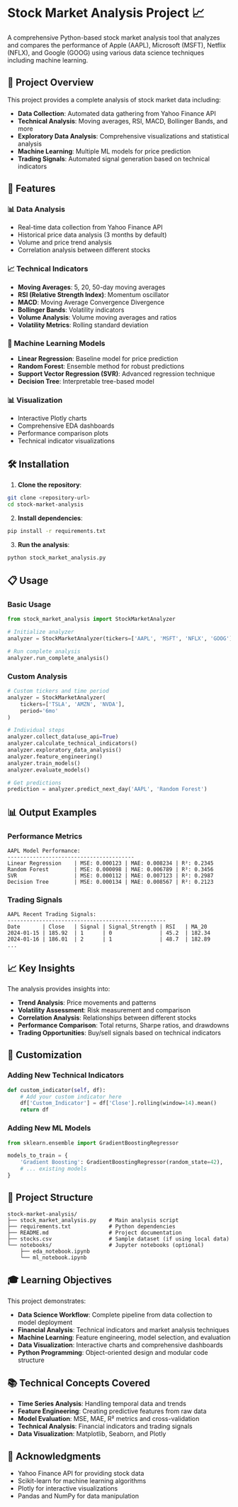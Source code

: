 # Stock Market Analysis Project 📈

A comprehensive Python-based stock market analysis tool that analyzes and compares the performance of Apple (AAPL), Microsoft (MSFT), Netflix (NFLX), and Google (GOOG) using various data science techniques including machine learning.

## 🎯 Project Overview

This project provides a complete analysis of stock market data including:
- **Data Collection**: Automated data gathering from Yahoo Finance API
- **Technical Analysis**: Moving averages, RSI, MACD, Bollinger Bands, and more
- **Exploratory Data Analysis**: Comprehensive visualizations and statistical analysis
- **Machine Learning**: Multiple ML models for price prediction
- **Trading Signals**: Automated signal generation based on technical indicators

## 🚀 Features

### 📊 Data Analysis
- Real-time data collection from Yahoo Finance API
- Historical price data analysis (3 months by default)
- Volume and price trend analysis
- Correlation analysis between different stocks

### 📈 Technical Indicators
- **Moving Averages**: 5, 20, 50-day moving averages
- **RSI (Relative Strength Index)**: Momentum oscillator
- **MACD**: Moving Average Convergence Divergence
- **Bollinger Bands**: Volatility indicators
- **Volume Analysis**: Volume moving averages and ratios
- **Volatility Metrics**: Rolling standard deviation

### 🤖 Machine Learning Models
- **Linear Regression**: Baseline model for price prediction
- **Random Forest**: Ensemble method for robust predictions
- **Support Vector Regression (SVR)**: Advanced regression technique
- **Decision Tree**: Interpretable tree-based model

### 📊 Visualization
- Interactive Plotly charts
- Comprehensive EDA dashboards
- Performance comparison plots
- Technical indicator visualizations

## 🛠️ Installation

1. **Clone the repository**:
```bash
git clone <repository-url>
cd stock-market-analysis
```

2. **Install dependencies**:
```bash
pip install -r requirements.txt
```

3. **Run the analysis**:
```bash
python stock_market_analysis.py
```

## 📋 Usage

### Basic Usage
```python
from stock_market_analysis import StockMarketAnalyzer

# Initialize analyzer
analyzer = StockMarketAnalyzer(tickers=['AAPL', 'MSFT', 'NFLX', 'GOOG'])

# Run complete analysis
analyzer.run_complete_analysis()
```

### Custom Analysis
```python
# Custom tickers and time period
analyzer = StockMarketAnalyzer(
    tickers=['TSLA', 'AMZN', 'NVDA'], 
    period='6mo'
)

# Individual steps
analyzer.collect_data(use_api=True)
analyzer.calculate_technical_indicators()
analyzer.exploratory_data_analysis()
analyzer.feature_engineering()
analyzer.train_models()
analyzer.evaluate_models()

# Get predictions
prediction = analyzer.predict_next_day('AAPL', 'Random Forest')
```

## 📊 Output Examples

### Performance Metrics
```
AAPL Model Performance:
----------------------------------------
Linear Regression    | MSE: 0.000123 | MAE: 0.008234 | R²: 0.2345
Random Forest        | MSE: 0.000098 | MAE: 0.006789 | R²: 0.3456
SVR                  | MSE: 0.000112 | MAE: 0.007123 | R²: 0.2987
Decision Tree        | MSE: 0.000134 | MAE: 0.008567 | R²: 0.2123
```

### Trading Signals
```
AAPL Recent Trading Signals:
--------------------------------------------------
Date       | Close   | Signal | Signal_Strength | RSI   | MA_20
2024-01-15 | 185.92  | 1      | 0               | 45.2  | 182.34
2024-01-16 | 186.01  | 2      | 1               | 48.7  | 182.89
...
```

## 📈 Key Insights

The analysis provides insights into:
- **Trend Analysis**: Price movements and patterns
- **Volatility Assessment**: Risk measurement and comparison
- **Correlation Analysis**: Relationships between different stocks
- **Performance Comparison**: Total returns, Sharpe ratios, and drawdowns
- **Trading Opportunities**: Buy/sell signals based on technical indicators

## 🔧 Customization

### Adding New Technical Indicators
```python
def custom_indicator(self, df):
    # Add your custom indicator here
    df['Custom_Indicator'] = df['Close'].rolling(window=14).mean()
    return df
```

### Adding New ML Models
```python
from sklearn.ensemble import GradientBoostingRegressor

models_to_train = {
    'Gradient Boosting': GradientBoostingRegressor(random_state=42),
    # ... existing models
}
```

## 📁 Project Structure

```
stock-market-analysis/
├── stock_market_analysis.py    # Main analysis script
├── requirements.txt            # Python dependencies
├── README.md                   # Project documentation
├── stocks.csv                  # Sample dataset (if using local data)
└── notebooks/                  # Jupyter notebooks (optional)
    ├── eda_notebook.ipynb
    └── ml_notebook.ipynb
```

## 🎓 Learning Objectives

This project demonstrates:
- **Data Science Workflow**: Complete pipeline from data collection to model deployment
- **Financial Analysis**: Technical indicators and market analysis techniques
- **Machine Learning**: Feature engineering, model selection, and evaluation
- **Data Visualization**: Interactive charts and comprehensive dashboards
- **Python Programming**: Object-oriented design and modular code structure

## 📚 Technical Concepts Covered

- **Time Series Analysis**: Handling temporal data and trends
- **Feature Engineering**: Creating predictive features from raw data
- **Model Evaluation**: MSE, MAE, R² metrics and cross-validation
- **Technical Analysis**: Financial indicators and trading signals
- **Data Visualization**: Matplotlib, Seaborn, and Plotly



## 🙏 Acknowledgments

- Yahoo Finance API for providing stock data
- Scikit-learn for machine learning algorithms
- Plotly for interactive visualizations
- Pandas and NumPy for data manipulation
